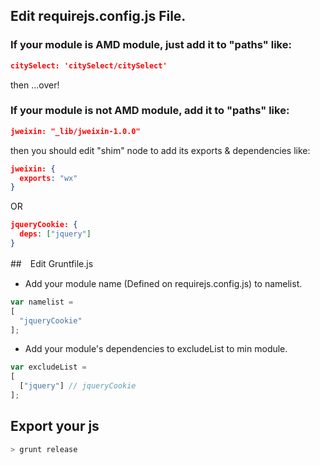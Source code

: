 ## Edit requirejs.config.js File.
### If your module is AMD module, just add it to "paths" like:
```json
citySelect: 'citySelect/citySelect'
```
then ...over!

### If your module is not AMD module, add it to "paths" like:
```json
jweixin: "_lib/jweixin-1.0.0"
```
 then you should edit "shim" node to add its exports & dependencies like:
```json
jweixin: {
  exports: "wx"
}
```
OR
```json
jqueryCookie: {
  deps: ["jquery"]
}
```


##　Edit Gruntfile.js
* Add your module name (Defined on requirejs.config.js) to namelist.
```js
var namelist =
[
  "jqueryCookie"
];
```
* Add your module's dependencies to excludeList to min module.
```js
var excludeList =
[
  ["jquery"] // jqueryCookie
];
```

## Export your js
```bash
> grunt release
```
